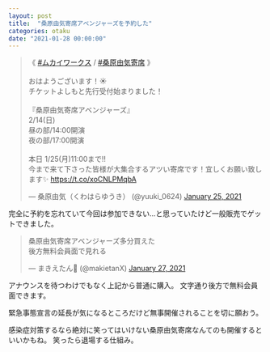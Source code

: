 ```yaml
---
layout: post
title:  "桑原由気寄席アベンジャーズを予約した"
categories: otaku
date: "2021-01-28 00:00:00"
---
```


<blockquote class="twitter-tweet"><p lang="ja" dir="ltr">《 <a href="https://twitter.com/hashtag/%E3%83%A0%E3%82%AB%E3%82%A4%E3%83%AF%E3%83%BC%E3%82%AF%E3%82%B9?src=hash&amp;ref_src=twsrc%5Etfw">#ムカイワークス</a> / <a href="https://twitter.com/hashtag/%E6%A1%91%E5%8E%9F%E7%94%B1%E6%B0%97%E5%AF%84%E5%B8%AD?src=hash&amp;ref_src=twsrc%5Etfw">#桑原由気寄席</a> 》<br><br>おはようございます！☀️<br>チケットよしもと先行受付始まりました！<br><br>『桑原由気寄席アベンジャーズ』<br>2/14(日)<br>昼の部/14:00開演<br>夜の部/17:00開演<br><br>本日 1/25(月)11:00まで‼️<br>今まで来て下さった皆様が大集合するアツい寄席です！宜しくお願い致します✨ <a href="https://t.co/xoCNLPMqbA">https://t.co/xoCNLPMqbA</a></p>&mdash; 桑原由気（くわはらゆうき） (@yuuki_0624) <a href="https://twitter.com/yuuki_0624/status/1353499867469889537?ref_src=twsrc%5Etfw">January 25, 2021</a></blockquote> <script async src="https://platform.twitter.com/widgets.js" charset="utf-8"></script>

完全に予約を忘れていて今回は参加できない...と思っていたけど一般販売でゲットできました。

<blockquote class="twitter-tweet"><p lang="ja" dir="ltr">桑原由気寄席アベンジャーズ多分買えた<br>後方無料会員面で見れる</p>&mdash; まきえたん🥦 (@makietanX) <a href="https://twitter.com/makietanX/status/1354238123518005248?ref_src=twsrc%5Etfw">January 27, 2021</a></blockquote> <script async src="https://platform.twitter.com/widgets.js" charset="utf-8"></script>

アナウンスを待つわけでもなく上記から普通に購入。
文字通り後方で無料会員面できます。

緊急事態宣言の延長が気になるところだけど無事開催されることを切に願おう。

感染症対策するなら絶対に笑ってはいけない桑原由気寄席なんてのも開催するといいかもね。
笑ったら退場する仕組み。

